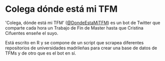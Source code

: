 # Colega dónde está mi TFM
'Colega, dónde está mi TFM' ([@DondeEstaMiTFM](https://twitter.com/DondeEstaMiTFM)) es un bot de Twitter que comparte cada hora un Trabajo de Fin de Master hasta que Cristina Cifuentes enseñe el suyo.

Está escrito en R y se compone de un script que scrapea diferentes repositorios de universidades madrileñas para crear una base de datos de TFMs y de otro que es el bot en sí. 
